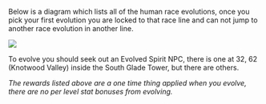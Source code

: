 ---
---
Below is a diagram which lists all of the human race evolutions, once you pick your first evolution you are locked to that race line and can not jump to another race evolution in another line.

![](https://lohcdn.com/images/humanraces.png)

To evolve you should seek out an Evolved Spirit NPC, there is one at 32, 62 (Knotwood Valley) inside the South Glade Tower, but there are others.

_The rewards listed above are a one time thing applied when you evolve, there are no per level stat bonuses from evolving._